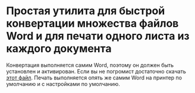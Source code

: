 Простая утилита для быстрой конвертации множества файлов Word и для печати одного листа из каждого документа
======
Конвертация выполняется самим Word, поэтому он должен быть установлен и активирован. Если вы не погромист
достаточно скачать [этот файл](../tree/master/WordPDFConvert/WordPDFConvert/bin/Debug/Debug/WordPDFConvert.exe).
Печать выполняется опять же самим Word на принтер по умолчанию и с настройками по умолчанию. 
